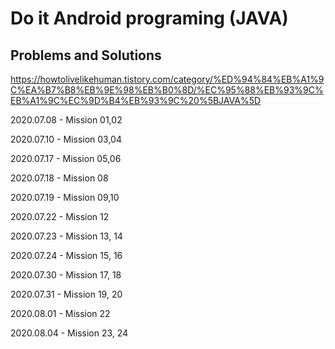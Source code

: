 # Do it Android programing (JAVA)

## Problems and Solutions
https://howtolivelikehuman.tistory.com/category/%ED%94%84%EB%A1%9C%EA%B7%B8%EB%9E%98%EB%B0%8D/%EC%95%88%EB%93%9C%EB%A1%9C%EC%9D%B4%EB%93%9C%20%5BJAVA%5D


2020.07.08 - Mission 01,02

2020.07.10 - Mission 03,04

2020.07.17 - Mission 05,06

2020.07.18 - Mission 08

2020.07.19 - Mission 09,10

2020.07.22 - Mission 12

2020.07.23 - Mission 13, 14

2020.07.24 - Mission 15, 16

2020.07.30 - Mission 17, 18

2020.07.31 - Mission 19, 20

2020.08.01 - Mission 22

2020.08.04 - Mission 23, 24
